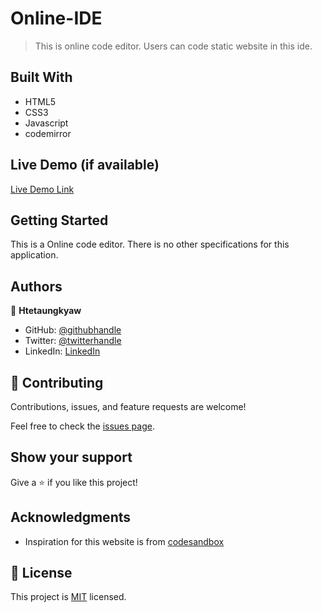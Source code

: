 # Online-IDE

> This is online code editor. Users can code static website in this ide.


## Built With

- HTML5
- CSS3
- Javascript
- codemirror

## Live Demo (if available)

[Live Demo Link](https://htetaungkyaw71.github.io/Online-IDE/)


## Getting Started

This is a Online code editor. There is no other specifications for this application.


## Authors

👤 **Htetaungkyaw**

- GitHub: [@githubhandle](https://github.com/Htetaungkyaw71)
- Twitter: [@twitterhandle](https://twitter.com/htetaun91907337)
- LinkedIn: [LinkedIn](https://www.linkedin.com/in/htet-aung-kyaw-9a77271a7/)

## 🤝 Contributing

Contributions, issues, and feature requests are welcome!

Feel free to check the [issues page](https://github.com/Htetaungkyaw71/Chat-Valley/issues).

## Show your support

Give a ⭐️ if you like this project!

## Acknowledgments

- Inspiration for this website is from [codesandbox](https://codesandbox.io/)

## 📝 License

This project is [MIT](./LICENSE) licensed.
